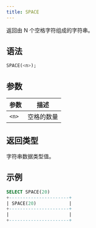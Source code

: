 ```yaml
---
title: SPACE
---
```


返回由 N 个空格字符组成的字符串。

## 语法

```sql
SPACE(<n>);
```

## 参数

| 参数      | 描述          |
|-----------|----------------------|
| `<n>`     | 空格的数量 |

## 返回类型

字符串数据类型值。

## 示例

```sql
SELECT SPACE(20)
+----------------------+
| SPACE(20)            |
+----------------------+
|                      |
+----------------------+
```